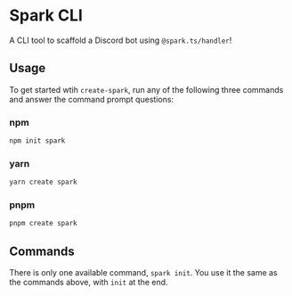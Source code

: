 # Spark CLI

A CLI tool to scaffold a Discord bot using `@spark.ts/handler`!

## Usage

To get started wtih `create-spark`, run any of the following three commands and answer the command prompt questions:

### npm

```sh
npm init spark
```

### yarn

```sh
yarn create spark
```

### pnpm

```sh
pnpm create spark
```

## Commands

There is only one available command, `spark init`. You use it the same as the commands above, with `init` at the end.
